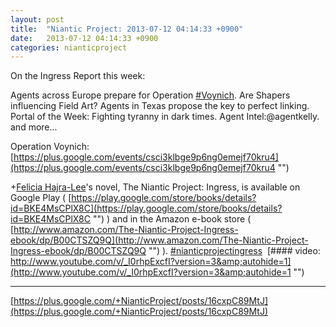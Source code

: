 ```yaml
---
layout: post
title:  "Niantic Project: 2013-07-12 04:14:33 +0900"
date:   2013-07-12 04:14:33 +0900
categories: nianticproject
---
```

On the Ingress Report this week:

Agents across Europe prepare for Operation [#Voynich](https://plus.google.com/s/%23Voynich "").
Are Shapers influencing Field Art?
Agents in Texas propose the key to perfect linking.
Portal of the Week: Fighting tyranny in dark times.
Agent Intel:@agentkelly.
and more...

Operation Voynich: [https://plus.google.com/events/csci3klbge9p6ng0emejf70kru4](https://plus.google.com/events/csci3klbge9p6ng0emejf70kru4 "")

+[Felicia Hajra-Lee](https://plus.google.com/118344555717370644832 "")'s novel, The Niantic Project: Ingress, is available on Google Play ( [https://play.google.com/store/books/details?id=BKE4MsCPlX8C](https://play.google.com/store/books/details?id=BKE4MsCPlX8C "") ) and in the Amazon e-book store ( [http://www.amazon.com/The-Niantic-Project-Ingress-ebook/dp/B00CTSZQ9Q](http://www.amazon.com/The-Niantic-Project-Ingress-ebook/dp/B00CTSZQ9Q "") ). [#nianticprojectingress](https://plus.google.com/s/%23nianticprojectingress "") 
[#### video: http://www.youtube.com/v/_I0rhpExcfI?version=3&amp;autohide=1](http://www.youtube.com/v/_I0rhpExcfI?version=3&amp;autohide=1 "")
- - -
[https://plus.google.com/+NianticProject/posts/16cxpC89MtJ](https://plus.google.com/+NianticProject/posts/16cxpC89MtJ)
